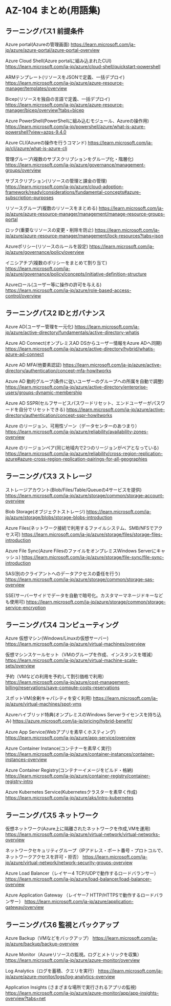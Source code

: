 # AZ-104 まとめ(用語集)

## ラーニングパス1 前提条件

Azure portal(Azureの管理画面)
https://learn.microsoft.com/ja-jp/azure/azure-portal/azure-portal-overview

Azure Cloud Shell(Azure portalに組み込まれたCUI)
https://learn.microsoft.com/ja-jp/azure/cloud-shell/quickstart-powershell

ARMテンプレート(リソースをJSONで定義、一括デプロイ) 
https://learn.microsoft.com/ja-jp/azure/azure-resource-manager/templates/overview

Bicep(リソースを独自の言語で定義、一括デプロイ) 
https://learn.microsoft.com/ja-jp/azure/azure-resource-manager/bicep/overview?tabs=bicep

Azure PowerShell(PowerShellに組み込むモジュール、Azureの操作用) 
https://learn.microsoft.com/ja-jp/powershell/azure/what-is-azure-powershell?view=azps-9.4.0

Azure CLI(Azureの操作を行うコマンド) 
https://learn.microsoft.com/ja-jp/cli/azure/what-is-azure-cli

管理グループ(複数のサブスクリプションをグループ化・階層化)
https://learn.microsoft.com/ja-jp/azure/governance/management-groups/overview

サブスクリプション(リソースの管理と課金の管理)
https://learn.microsoft.com/ja-jp/azure/cloud-adoption-framework/ready/considerations/fundamental-concepts#azure-subscription-purposes

リソースグループ(複数のリソースをまとめる)
https://learn.microsoft.com/ja-jp/azure/azure-resource-manager/management/manage-resource-groups-portal

ロック(重要なリソースの変更・削除を防止)
https://learn.microsoft.com/ja-jp/azure/azure-resource-manager/management/lock-resources?tabs=json

Azureポリシー(リソースのルールを設定)
https://learn.microsoft.com/ja-jp/azure/governance/policy/overview

イニシアチブ(複数のポリシーをまとめて割り当て)
https://learn.microsoft.com/ja-jp/azure/governance/policy/concepts/initiative-definition-structure

Azureロール(ユーザー等に操作の許可を与える)
https://learn.microsoft.com/ja-jp/azure/role-based-access-control/overview

## ラーニングパス2 IDとガバナンス

Azure AD(ユーザー管理を一元化)
https://learn.microsoft.com/ja-jp/azure/active-directory/fundamentals/active-directory-whatis

Azure AD Connect(オンプレミスAD DSからユーザー情報をAzure ADへ同期)
https://learn.microsoft.com/ja-jp/azure/active-directory/hybrid/whatis-azure-ad-connect

Azure AD MFA(他要素認証)
https://learn.microsoft.com/ja-jp/azure/active-directory/authentication/concept-mfa-howitworks

Azure AD 動的グループ(条件に従いユーザーのグループへの所属を自動で調整)
https://learn.microsoft.com/ja-jp/azure/active-directory/enterprise-users/groups-dynamic-membership

Azure AD SSPR(セルフサービスパスワードリセット、エンドユーザーがパスワードを自分でリセットできる)
https://learn.microsoft.com/ja-jp/azure/active-directory/authentication/concept-sspr-howitworks

Azure のリージョン、可用性ゾーン（データセンターのあつまり）
https://learn.microsoft.com/ja-jp/azure/reliability/availability-zones-overview

Azure のリージョンペア(同じ地域内で2つのリージョンがペアとなっている)
https://learn.microsoft.com/ja-jp/azure/reliability/cross-region-replication-azure#azure-cross-region-replication-pairings-for-all-geographies

## ラーニングパス3 ストレージ

ストレージアカウント(Blob/Files/Table/Queueの4サービスを提供)
https://learn.microsoft.com/ja-jp/azure/storage/common/storage-account-overview

Blob Storage(オブジェクトストレージ)
https://learn.microsoft.com/ja-jp/azure/storage/blobs/storage-blobs-introduction

Azure Files(ネットワーク接続で利用するファイルシステム、SMB/NFSでアクセス可)
https://learn.microsoft.com/ja-jp/azure/storage/files/storage-files-introduction

Azure File Sync(Azure FilesのファイルをオンプレミスWindows Serverにキャッシュ)
https://learn.microsoft.com/ja-jp/azure/storage/file-sync/file-sync-introduction

SAS(別のクライアントへのデータアクセスの委任を行う)
https://learn.microsoft.com/ja-jp/azure/storage/common/storage-sas-overview

SSE(サーバーサイドでデータを自動で暗号化。カスタマーマネージドキーなども使用可)
https://learn.microsoft.com/ja-jp/azure/storage/common/storage-service-encryption


## ラーニングパス4 コンピューティング

Azure 仮想マシン(Windows/Linuxの仮想サーバー)
https://learn.microsoft.com/ja-jp/azure/virtual-machines/overview

仮想マシンスケールセット（VMのグループを作成、インスタンスを増減）
https://learn.microsoft.com/ja-jp/azure/virtual-machine-scale-sets/overview

予約（VMなどの利用を予約して割引価格で利用）
https://learn.microsoft.com/ja-jp/azure/cost-management-billing/reservations/save-compute-costs-reservations

スポットVM(余剰キャパシティを安く利用)
https://learn.microsoft.com/ja-jp/azure/virtual-machines/spot-vms

Azureハイブリッド特典(オンプレミスのWindows Serverライセンスを持ち込み)
https://azure.microsoft.com/ja-jp/pricing/hybrid-benefit/


Azure App Service(Webアプリを素早くホスティング)
https://learn.microsoft.com/ja-jp/azure/app-service/overview

Azure Container Instance(コンテナーを素早く実行)
https://learn.microsoft.com/ja-jp/azure/container-instances/container-instances-overview

Azure Container Registry(コンテナーイメージをビルド・格納)
https://learn.microsoft.com/ja-jp/azure/container-registry/container-registry-intro

Azure Kubernetes Service(Kubernetesクラスターを素早く作成)
https://learn.microsoft.com/ja-jp/azure/aks/intro-kubernetes

## ラーニングパス5 ネットワーク

仮想ネットワーク(Azure上に隔離されたネットワークを作成,VMを運用)
https://learn.microsoft.com/ja-jp/azure/virtual-network/virtual-networks-overview

ネットワークセキュリティグループ（IPアドレス・ポート番号・プロトコルで、ネットワークアクセスを許可・拒否）
https://learn.microsoft.com/ja-jp/azure/virtual-network/network-security-groups-overview

Azure Load Balancer（レイヤー4 TCP/UDPで動作するロードバランサー）
https://learn.microsoft.com/ja-jp/azure/load-balancer/load-balancer-overview

Azure Application Gateway （レイヤー7 HTTP/HTTPSで動作するロードバランサー）
https://learn.microsoft.com/ja-jp/azure/application-gateway/overview

## ラーニングパス6 監視とバックアップ

Azure Backup（VMなどをバックアップ）
https://learn.microsoft.com/ja-jp/azure/backup/backup-overview

Azure Monitor（Azureリソースの監視。ログとメトリックを収集）
https://learn.microsoft.com/ja-jp/azure/azure-monitor/overview

Log Analytics（ログを蓄積、クエリを実行）
https://learn.microsoft.com/ja-jp/azure/azure-monitor/logs/log-analytics-overview

Application Insights (さまざまな場所で実行されるアプリの監視)
https://learn.microsoft.com/ja-jp/azure/azure-monitor/app/app-insights-overview?tabs=net


